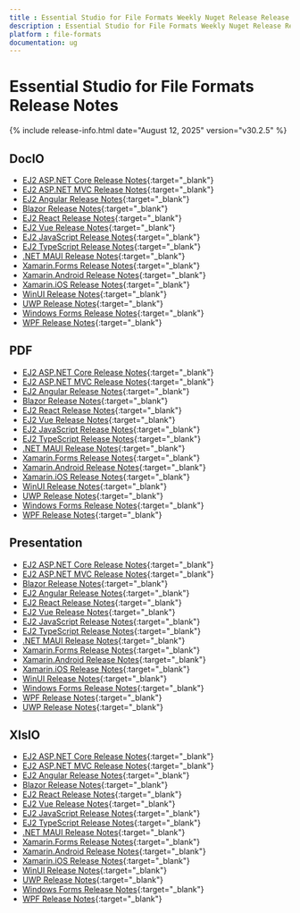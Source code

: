 ```yaml
---
title : Essential Studio for File Formats Weekly Nuget Release Release Notes  
description : Essential Studio for File Formats Weekly Nuget Release Release Notes  
platform : file-formats
documentation: ug
---
```


# Essential Studio for File Formats  Release Notes  

{% include release-info.html date="August 12, 2025" version="v30.2.5" %} 




## DocIO

* [EJ2 ASP.NET Core Release Notes](https://ej2.syncfusion.com/aspnetcore/documentation/release-notes/30.2.5#docio){:target="_blank"}
* [EJ2 ASP.NET MVC Release Notes](https://ej2.syncfusion.com/aspnetmvc/documentation/release-notes/30.2.5#docio){:target="_blank"}
* [EJ2 Angular Release Notes](https://ej2.syncfusion.com/angular/documentation/release-notes/30.2.5#docio){:target="_blank"}
* [Blazor Release Notes](https://blazor.syncfusion.com/documentation/release-notes/30.2.5#docio){:target="_blank"}
* [EJ2 React Release Notes](https://ej2.syncfusion.com/react/documentation/release-notes/30.2.5#docio){:target="_blank"}
* [EJ2 Vue  Release Notes](https://ej2.syncfusion.com/vue/documentation/release-notes/30.2.5#docio){:target="_blank"}
* [EJ2 JavaScript Release Notes](https://ej2.syncfusion.com/javascript/documentation/release-notes/30.2.5#docio){:target="_blank"}
* [EJ2 TypeScript Release Notes](https://ej2.syncfusion.com/documentation/release-notes/30.2.5#docio){:target="_blank"}
* [.NET MAUI Release Notes](/maui/release-notes/v30.2.5#docio){:target="_blank"}
* [Xamarin.Forms Release Notes](/xamarin/release-notes/v30.2.5#docio){:target="_blank"}
* [Xamarin.Android Release Notes](/xamarin-android/release-notes/v30.2.5#docio){:target="_blank"}
* [Xamarin.iOS Release Notes](/xamarin-ios/release-notes/v30.2.5#docio){:target="_blank"}
* [WinUI Release Notes](/winui/release-notes/v30.2.5#docio){:target="_blank"}
* [UWP Release Notes](/uwp/release-notes/v30.2.5#docio){:target="_blank"}
* [Windows Forms Release Notes](/windowsforms/release-notes/v30.2.5#docio){:target="_blank"}
* [WPF Release Notes](/wpf/release-notes/v30.2.5#docio){:target="_blank"}



## PDF

* [EJ2 ASP.NET Core Release Notes](https://ej2.syncfusion.com/aspnetcore/documentation/release-notes/30.2.5#pdf){:target="_blank"}
* [EJ2 ASP.NET MVC Release Notes](https://ej2.syncfusion.com/aspnetmvc/documentation/release-notes/30.2.5#pdf){:target="_blank"}
* [EJ2 Angular Release Notes](https://ej2.syncfusion.com/angular/documentation/release-notes/30.2.5#pdf){:target="_blank"}
* [Blazor Release Notes](https://blazor.syncfusion.com/documentation/release-notes/30.2.5#pdf){:target="_blank"}
* [EJ2 React Release Notes](https://ej2.syncfusion.com/react/documentation/release-notes/30.2.5#pdf){:target="_blank"}
* [EJ2 Vue  Release Notes](https://ej2.syncfusion.com/vue/documentation/release-notes/30.2.5#pdf){:target="_blank"}
* [EJ2 JavaScript Release Notes](https://ej2.syncfusion.com/javascript/documentation/release-notes/30.2.5#pdf){:target="_blank"}
* [EJ2 TypeScript Release Notes](https://ej2.syncfusion.com/documentation/release-notes/30.2.5#pdf){:target="_blank"}
* [.NET MAUI Release Notes](/maui/release-notes/v30.2.5#pdf){:target="_blank"}
* [Xamarin.Forms Release Notes](/xamarin/release-notes/v30.2.5#pdf){:target="_blank"}
* [Xamarin.Android Release Notes](/xamarin-android/release-notes/v30.2.5#pdf){:target="_blank"}
* [Xamarin.iOS Release Notes](/xamarin-ios/release-notes/v30.2.5#pdf){:target="_blank"}
* [WinUI Release Notes](/winui/release-notes/v30.2.5#pdf){:target="_blank"}
* [UWP Release Notes](/uwp/release-notes/v30.2.5#pdf){:target="_blank"}
* [Windows Forms Release Notes](/windowsforms/release-notes/v30.2.5#pdf){:target="_blank"}
* [WPF Release Notes](/wpf/release-notes/v30.2.5#pdf){:target="_blank"}


## Presentation

* [EJ2 ASP.NET Core Release Notes](https://ej2.syncfusion.com/aspnetcore/documentation/release-notes/30.2.5#presentation){:target="_blank"}
* [EJ2 ASP.NET MVC Release Notes](https://ej2.syncfusion.com/aspnetmvc/documentation/release-notes/30.2.5#presentation){:target="_blank"}
* [Blazor Release Notes](https://blazor.syncfusion.com/documentation/release-notes/30.2.5#presentation){:target="_blank"}
* [EJ2 Angular Release Notes](https://ej2.syncfusion.com/angular/documentation/release-notes/30.2.5#presentation){:target="_blank"}
* [EJ2 React Release Notes](https://ej2.syncfusion.com/react/documentation/release-notes/30.2.5#presentation){:target="_blank"}
* [EJ2 Vue  Release Notes](https://ej2.syncfusion.com/vue/documentation/release-notes/30.2.5#presentation){:target="_blank"}
* [EJ2 JavaScript Release Notes](https://ej2.syncfusion.com/javascript/documentation/release-notes/30.2.5#presentation){:target="_blank"}
* [EJ2 TypeScript Release Notes](https://ej2.syncfusion.com/documentation/release-notes/30.2.5#presentation){:target="_blank"}
* [.NET MAUI Release Notes](/maui/release-notes/v30.2.5#presentation){:target="_blank"}
* [Xamarin.Forms Release Notes](/xamarin/release-notes/v30.2.5#presentation){:target="_blank"}
* [Xamarin.Android Release Notes](/xamarin-android/release-notes/v30.2.5#presentation){:target="_blank"}
* [Xamarin.iOS Release Notes](/xamarin-ios/release-notes/v30.2.5#presentation){:target="_blank"}
* [WinUI Release Notes](/winui/release-notes/v30.2.5#presentation){:target="_blank"}
* [Windows Forms Release Notes](/windowsforms/release-notes/v30.2.5#presentation){:target="_blank"}
* [WPF Release Notes](/wpf/release-notes/v30.2.5#presentation){:target="_blank"}
* [UWP Release Notes](/uwp/release-notes/v30.2.5#presentation){:target="_blank"}



## XlsIO

* [EJ2 ASP.NET Core Release Notes](https://ej2.syncfusion.com/aspnetcore/documentation/release-notes/30.2.5#xlsio){:target="_blank"}
* [EJ2 ASP.NET MVC Release Notes](https://ej2.syncfusion.com/aspnetmvc/documentation/release-notes/30.2.5#xlsio){:target="_blank"}
* [EJ2 Angular Release Notes](https://ej2.syncfusion.com/angular/documentation/release-notes/30.2.5#xlsio){:target="_blank"}
* [Blazor Release Notes](https://blazor.syncfusion.com/documentation/release-notes/30.2.5#xlsio){:target="_blank"}
* [EJ2 React Release Notes](https://ej2.syncfusion.com/react/documentation/release-notes/30.2.5#xlsio){:target="_blank"}
* [EJ2 Vue  Release Notes](https://ej2.syncfusion.com/vue/documentation/release-notes/30.2.5#xlsio){:target="_blank"}
* [EJ2 JavaScript Release Notes](https://ej2.syncfusion.com/javascript/documentation/release-notes/30.2.5#xlsio){:target="_blank"}
* [EJ2 TypeScript Release Notes](https://ej2.syncfusion.com/documentation/release-notes/30.2.5#xlsio){:target="_blank"}
* [.NET MAUI Release Notes](/maui/release-notes/v30.2.5#xlsio){:target="_blank"}
* [Xamarin.Forms Release Notes](/xamarin/release-notes/v30.2.5#xlsio){:target="_blank"}
* [Xamarin.Android Release Notes](/xamarin-android/release-notes/v30.2.5#xlsio){:target="_blank"}
* [Xamarin.iOS Release Notes](/xamarin-ios/release-notes/v30.2.5#xlsio){:target="_blank"}
* [WinUI Release Notes](/winui/release-notes/v30.2.5#xlsio){:target="_blank"}
* [UWP Release Notes](/uwp/release-notes/v30.2.5#xlsio){:target="_blank"}
* [Windows Forms Release Notes](/windowsforms/release-notes/v30.2.5#xlsio){:target="_blank"}
* [WPF Release Notes](/wpf/release-notes/v30.2.5#xlsio){:target="_blank"}


